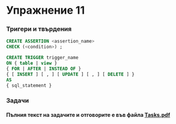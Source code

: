 # Упражнение 11

### Тригери и твърдения

```sql
CREATE ASSERTION <assertion_name>
CHECK (<condition>) ;
```

```sql
CREATE TRIGGER trigger_name
ON { table | view }
{ FOR | AFTER | INSTEAD OF }
{ [ INSERT ] [ , ] [ UPDATE ] [ , ] [ DELETE ] }
AS
{ sql_statement }
```


### Задачи

#### Пълния текст на задачите и отговорите е във файла [Tasks.pdf](<./Tasks.pdf>)